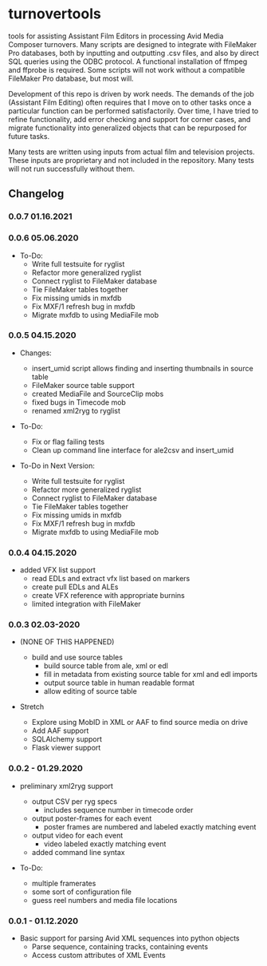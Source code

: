 # turnovertools
tools for assisting Assistant Film Editors in processing Avid Media
Composer turnovers. Many scripts are designed to integrate with
FileMaker Pro databases, both by inputting and outputting .csv files,
and also by direct SQL queries using the ODBC protocol. A functional
installation of ffmpeg and ffprobe is required. Some scripts will not
work without a compatible FileMaker Pro database, but most will.

Development of this repo is driven by work needs. The demands of the
job (Assistant Film Editing) often requires that I move on to other
tasks once a particular function can be performed satisfactorily. Over
time, I have tried to refine functionality, add error checking and
support for corner cases, and migrate functionality into generalized
objects that can be repurposed for future tasks.

Many tests are written using inputs from actual film and television
projects. These inputs are proprietary and not included in the
repository. Many tests will not run successfully without them.

## Changelog

### 0.0.7 01.16.2021

### 0.0.6 05.06.2020

- To-Do:
  - Write full testsuite for ryglist
  - Refactor more generalized ryglist
  - Connect ryglist to FileMaker database
  - Tie FileMaker tables together
  - Fix missing umids in mxfdb
  - Fix MXF/1 refresh bug in mxfdb
  - Migrate mxfdb to using MediaFile mob

### 0.0.5 04.15.2020

- Changes:
  - insert_umid script allows finding and inserting thumbnails in source table
  - FileMaker source table support
  - created MediaFile and SourceClip mobs
  - fixed bugs in Timecode mob
  - renamed xml2ryg to ryglist

- To-Do:
  + Fix or flag failing tests
  - Clean up command line interface for ale2csv and insert_umid

- To-Do in Next Version:
  - Write full testsuite for ryglist
  - Refactor more generalized ryglist
  - Connect ryglist to FileMaker database
  - Tie FileMaker tables together
  - Fix missing umids in mxfdb
  - Fix MXF/1 refresh bug in mxfdb
  - Migrate mxfdb to using MediaFile mob

### 0.0.4 04.15.2020

- added VFX list support
  - read EDLs and extract vfx list based on markers
  - create pull EDLs and ALEs
  - create VFX reference with appropriate burnins
  - limited integration with FileMaker

### 0.0.3 02.03-2020

- (NONE OF THIS HAPPENED)
  - build and use source tables
    - build source table from ale, xml or edl
    - fill in metadata from existing source table for xml and edl
      imports
    - output source table in human readable format
    - allow editing of source table

- Stretch
  - Explore using MobID in XML or AAF to find source media on drive
  - Add AAF support
  - SQLAlchemy support
  - Flask viewer support

### 0.0.2 - 01.29.2020

- preliminary xml2ryg support
  - output CSV per ryg specs
    - includes sequence number in timecode order
  - output poster-frames for each event
    - poster frames are numbered and labeled exactly matching event
  - output video for each event
    - video labeled exactly matching event
  - added command line syntax

- To-Do:
  - multiple framerates
  - some sort of configuration file
  - guess reel numbers and media file locations

### 0.0.1 - 01.12.2020

- Basic support for parsing Avid XML sequences into python objects
  - Parse sequence, containing tracks, containing events
  - Access custom attributes of XML Events
